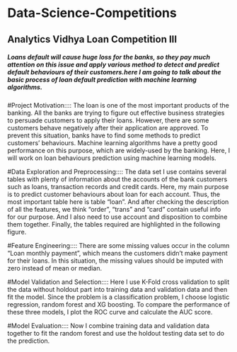 # Data-Science-Competitions
## Analytics Vidhya Loan Competition III
##### Loans default will cause huge loss for the banks, so they pay much attention on this issue and apply various method to detect and predict default behaviours of their customers.here I am going to talk about the basic process of loan default prediction with machine learning algorithms.

#Project Motivation::::
The loan is one of the most important products of the banking. All the banks are trying to figure out effective business strategies to persuade customers to apply their loans. However, there are some customers behave negatively after their application are approved. To prevent this situation, banks have to find some methods to predict customers’ behaviours. Machine learning algorithms have a pretty good performance on this purpose, which are widely-used by the banking. Here, I will work on loan behaviours prediction using machine learning models.

#Data Exploration and Preprocessing::::
The data set I use contains several tables with plenty of information about the accounts of the bank customers such as loans, transaction records and credit cards. Here, my main purpose is to predict customer behaviours about loan for each account. Thus, the most important table here is table “loan”. And after checking the description of all the features, we think “order”, “trans” and “card” contain useful info for our purpose. And I also need to use account and disposition to combine them together. Finally, the tables required are highlighted in the following figure.

#Feature Engineering::::
There are some missing values occur in the column “Loan monthly payment”, which means the customers didn’t make payment for their loans. In this situation, the missing values should be imputed with zero instead of mean or median.

#Model Validation and Selection::::
Here I use K-Fold cross validation to split the data without holdout part into training data and validation data and then fit the model. Since the problem is a classification problem, I choose logistic regression, random forest and XG boosting. To compare the performance of these three models, I plot the ROC curve and calculate the AUC score.

#Model Evaluation::::
Now I combine training data and validation data together to fit the random forest and use the holdout testing data set to do the prediction.
